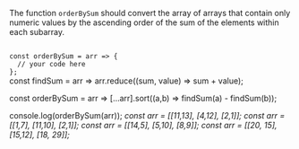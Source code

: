 The function `orderBySum` should convert the array of arrays that contain only numeric values by the ascending order of the sum of the elements within each subarray.

<codeblock language="javascript" type="exercise" testMode="multipleInput">
<code>
const orderBySum = arr => {
  // your code here
};
</code>

<solution>
const findSum = arr => arr.reduce((sum, value) => sum + value);

const orderBySum = arr => [...arr].sort((a,b) => findSum(a) - findSum(b));
</solution>

<testcases>
<caller>
console.log(orderBySum(arr));
</caller>
<testcase>
<i>
const arr = [[11,13], [4,12], [2,1]];
</i>
</testcase>
<testcase>
<i>
const arr = [[1,7], [11,10], [2,1]];
</i>
</testcase>
<testcase>
<i>
const arr = [[14,5], [5,10], [8,9]];
</i>
</testcase>
<testcase>
<i>
const arr = [[20, 15], [15,12], [18, 29]];
</i>
</testcase>
</testcases>
</codeblock>